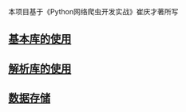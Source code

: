 本项目基于《Python网络爬虫开发实战》崔庆才著所写


## [基本库的使用](./基本库的使用/README.md)

## [解析库的使用](./解析库的使用/README.md)

## [数据存储](./数据存储/README.md)
